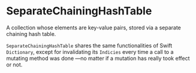 # SeparateChainingHashTable

A collection whose elements are key-value pairs, stored via a separate chaining hash table.

`SeparateChainingHashTable` shares the same functionalities of Swift `Dictionary`, except for invalidating its `Indicies` every time a call to a mutating method was done —no matter if a mutation has really took effect or not.
